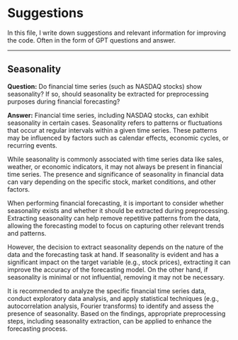 # Suggestions

In this file, I write down suggestions and relevant information for improving the code. Often in the form of GPT questions and answer.

---

## Seasonality

**Question:** Do financial time series (such as NASDAQ stocks) show seasonality? If so, should seasonality be extracted for preprocessing purposes during financial forecasting?

**Answer:** Financial time series, including NASDAQ stocks, can exhibit seasonality in certain cases. Seasonality refers to patterns or fluctuations that occur at regular intervals within a given time series. These patterns may be influenced by factors such as calendar effects, economic cycles, or recurring events.

While seasonality is commonly associated with time series data like sales, weather, or economic indicators, it may not always be present in financial time series. The presence and significance of seasonality in financial data can vary depending on the specific stock, market conditions, and other factors.

When performing financial forecasting, it is important to consider whether seasonality exists and whether it should be extracted during preprocessing. Extracting seasonality can help remove repetitive patterns from the data, allowing the forecasting model to focus on capturing other relevant trends and patterns.

However, the decision to extract seasonality depends on the nature of the data and the forecasting task at hand. If seasonality is evident and has a significant impact on the target variable (e.g., stock prices), extracting it can improve the accuracy of the forecasting model. On the other hand, if seasonality is minimal or not influential, removing it may not be necessary.

It is recommended to analyze the specific financial time series data, conduct exploratory data analysis, and apply statistical techniques (e.g., autocorrelation analysis, Fourier transforms) to identify and assess the presence of seasonality. Based on the findings, appropriate preprocessing steps, including seasonality extraction, can be applied to enhance the forecasting process.
